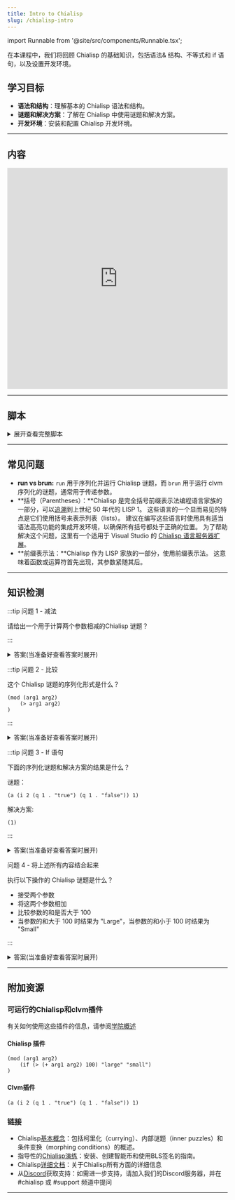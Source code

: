 ```yaml
---
title: Intro to Chialisp
slug: /chialisp-intro
---
```


import Runnable from '@site/src/components/Runnable.tsx';

在本课程中，我们将回顾 Chialisp 的基础知识，包括语法& 结构、不等式和 if 语句，以及设置开发环境。

## 学习目标

- **语法和结构**：理解基本的 Chialisp 语法和结构。
- **谜题和解决方案**：了解在 Chialisp 中使用谜题和解决方案。
- **开发环境**：安装和配置 Chialisp 开发环境。

---

## 内容

<div class="videoWrapper">
<iframe width="100%" height="504" src="https://www.youtube.com/embed/W9QK4PFIIpA" frameborder="0" allowfullscreen="allowfullscreen"></iframe>
</div>

---

## 脚本

<details>

<summary> 展开查看完整脚本 </summary>

00:00  
我们将简要介绍 Chialisp 的基础知识，包括：Chialisp 程序的基本语法和结构、谜题和解决方案，以及设置开发环境来测试这些内容。

00:20  
So let's get started, the first thing you'll want to do is make sure you have the correct version of python. If you type in python3-version make sure you have python 3.10. Next we're going to want to create a virtual environment so if you run the command python3 -m venv venv. 如果你输入 `python3 --version`，确保你安装的是 Python 3.10。 接下来，我们要创建一个虚拟环境，你可以运行命令 `python3 -m venv venv`。

00:40  
这将创建一个虚拟环境，我们可以激活它进行开发。要激活它，我们将输入以下命令：`bin\activate`，现在你可以看到我们已经进入了虚拟环境。

01:00  
接下来，我们需要安装 Chia 开发工具，你可以通过运行 `pip install Chia Dev tools` 来完成。 现在，让我们确保我们安装了正确版本，输入 `cdv --version`，你会看到我们的版本是 1.1.4。

01:20  
现在我们已经设置好了开发环境，让我们来学习一些关键的 Lisp 基础知识。 这是基本的运行命令，它接受一个带有运算符后跟两个操作数的列表（list）。

01:40  
在这个例子中，我们有两个操作数，分别是2和3，它们将被相加，所以我们应该得到5。 但这并不是很有用，所以让我们创建一个程序，可以传入一些参数，并为我们执行加法。 在这个例子中，我们定义了一个模块，接收两个参数 arg1 和 arg2，然后对这两个参数进行操作，所以当我们运行它时，我们将得到刚刚编写的程序的编译版本。

02:00  
这被称为谜题（puzzle），参数将作为解决方案（solution）传递到谜题中。 那么我们如何运行这段代码呢？ 我们的第二个命令是 `brun`，所以如果我们通过 `brun` 命令传递这个编译后的谜题，并给它一个解决方案，比如 7 和 10。

02:20  
它将使用该解决方案作为程序的参数，所以我们应该得到 17。 现在让我们谈谈不等式和 if 语句。 在这个程序中，我比较了两个数字 10 和 5，并检查第一个是否大于第二个。 因此在这种情况下，结果将为真，我们会收到一个 1。

02:40  
在相反的情况下，结果将为假，并且我们会收到一个空集（empty set），so if statements are going to take this structure if followed by our comparison then the result if it's true followed by the result if it's false. 所以让我们运行这个程序，如果是1意味着结果为真，则返回true，否则返回false。

03:00  
所以我们期望的结果是真（true）。 那么让我们使用比较和 if 语句创建一个谜题。 我们将输入 `run` 并定义一个接受两个参数 `arg1` 和 `arg2` 的模块（module ）。 我们将定义一个 if 语句，我们想知道如果我们将这两个参数加在一起，它们是否大于 100。

03:20  
所以如果大于参数 1 和参数 2 的加法结果大于 100，那么如果为真，我们将返回 "large"，如果为假，我们将返回 "small"。

03:40  
我们将关闭这个，正如你所看到的，很容易在括号中迷失方向，所以在未来的视频中，我们将使用文本编辑器，这将使得操作变得更加简单，但如果我们运行这个，我们将收到我们程序的编译版本，然后将这个谜题与我们的解决方案一起传递给 `brun`。

04:00  
我们将添加 70 和 100，这肯定会超过 100，所以我们应该收到结果 "large"，就是这样。 这就是 Chialisp 的基础知识；我们讨论了基本运算符、不等式、if 语句、将程序编译成谜题（puzzles），并传递解决方案（solution）。

04:20  
在未来的视频中，我们将讨论智能币、签名和内部谜题。 感谢您的参与，我们下个视频见！

</details>

---

## 常见问题

- **run vs brun:** `run` 用于序列化并运行 Chialisp 谜题，而 `brun` 用于运行 clvm 序列化的谜题，通常用于传递参数。
- **括号（Parentheses）：**Chialisp 是完全括号前缀表示法编程语言家族的一部分，可以[追溯](<https://en.wikipedia.org/wiki/Lisp_(programming_language)>)到上世纪 50 年代的 LISP 1。 这些语言的一个显而易见的特点是它们使用括号来表示列表（lists）。 建议在编写这些语言时使用具有适当语法高亮功能的集成开发环境，以确保所有括号都处于正确的位置。 为了帮助解决这个问题，这里有一个适用于 Visual Studio 的 [Chialisp 语言服务器扩展](https://marketplace.visualstudio.com/items?itemName=ChiaNetwork.chialisp)。
- **前缀表示法：**Chialisp 作为 LISP 家族的一部分，使用前缀表示法。 这意味着函数或运算符首先出现，其参数紧随其后。

---

## 知识检测

:::tip 问题 1 - 减法

请给出一个用于计算两个参数相减的Chialisp 谜题？

:::

<details>

<summary> 答案(当准备好查看答案时展开)  </summary>

```chialisp
(mod (arg1 arg2)
    (- arg1 arg2)
)
```

</details>

:::tip 问题 2 - 比较

这个 Chialisp 谜题的序列化形式是什么？

```chialisp
(mod (arg1 arg2)
    (> arg1 arg2)
)
```

:::

<details>

<summary> 答案(当准备好查看答案时展开)  </summary>

```chialisp
(> 2 5)
```

</details>

:::tip 问题 3 - If 语句

下面的序列化谜题和解决方案的结果是什么？

谜题：

```chialisp
(a (i 2 (q 1 . "true") (q 1 . "false")) 1)
```

解决方案:

```chialisp
(1)
```

:::

<details>

<summary> 答案(当准备好查看答案时展开) </summary>

`"true"`

</details>

问题 4 - 将上述所有内容结合起来

执行以下操作的 Chialisp 谜题是什么？

- 接受两个参数
- 将这两个参数相加
- 比较参数的和是否大于 100
- 当参数的和大于 100 时结果为 "Large"，当参数的和小于 100 时结果为 "Small"

:::

<details>

<summary> 答案(当准备好查看答案时展开) </summary>

```chialisp
(mod (arg1 arg2)
    (if (> (+ arg1 arg2) 100) "large" "small")
)
```

</details>

---

## 附加资源

### 可运行的Chialisp和clvm插件

有关如何使用这些插件的信息，请参阅[学院概述](/academy-overview#可运行的chialisp和clvm插件)

#### Chialisp 插件

<Runnable flavor='chialisp' input='(10 99)'>

```chialisp
(mod (arg1 arg2)
    (if (> (+ arg1 arg2) 100) "large" "small")
)
```

</Runnable>

#### Clvm插件

<Runnable flavor='clvm' input='(1)'>

```chialisp
(a (i 2 (q 1 . "true") (q 1 . "false")) 1)
```

</Runnable>

### 链接

- Chialisp[基本概念](https://chialisp.com/chialisp-concepts/)：包括柯里化（currying）、内部谜题（inner puzzles）和条件变换（morphing conditions）的概述。
- 指导性的[Chialisp演练](https://docs.chia.net/guides/)：安装、创建智能币和使用BLS签名的指南。
- Chialisp[详细文档](https://chialisp.com/)：关于Chialisp所有方面的详细信息
- 从[Discord](https://discord.gg/chia)获取支持：如需进一步支持，请加入我们的Discord服务器，并在 #chialisp 或 #support 频道中提问

---
